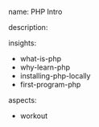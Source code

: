 name: PHP Intro

description: 

insights:
  - what-is-php
  - why-learn-php
  - installing-php-locally
  - first-program-php

aspects:
  - workout
